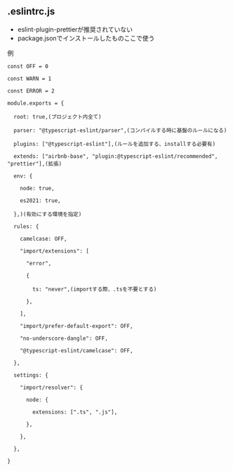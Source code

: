 ## .eslintrc.js

- eslint-plugin-prettierが推奨されていない
- package.jsonでインストールしたものここで使う

例

    const OFF = 0 
    
    const WARN = 1 
    
    const ERROR = 2 

    module.exports = {

      root: true,(プロジェクト内全て)

      parser: "@typescript-eslint/parser",(コンパイルする時に基盤のルールになる)

      plugins: ["@typescript-eslint"],(ルールを追加する、installする必要有)

      extends: ["airbnb-base", "plugin:@typescript-eslint/recommended", "prettier"],(拡張)

      env: {

        node: true,

        es2021: true,

      },)(有効にする環境を指定)

      rules: {

        camelcase: OFF,

        "import/extensions": [

          "error",

          {

            ts: "never",(importする際、.tsを不要とする)

          },

        ],

        "import/prefer-default-export": OFF,

        "no-underscore-dangle": OFF,

        "@typescript-eslint/camelcase": OFF,

      },

      settings: {

        "import/resolver": {

          node: {

            extensions: [".ts", ".js"],

          },

        },

      },

    }